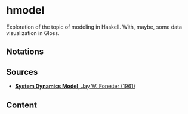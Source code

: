 # hmodel

Exploration of the topic of modeling in Haskell.
With, maybe, some data visualization in Gloss.

## Notations 

## Sources 

* [__System Dynamics Model__, Jay W. Forester (1961)](http://www.laprospective.fr/dyn/francais/memoire/autres_textes_de_la_prospective/autres_ouvrages_numerises/industrial-dynamics-forrester-1961.pdf)

## Content